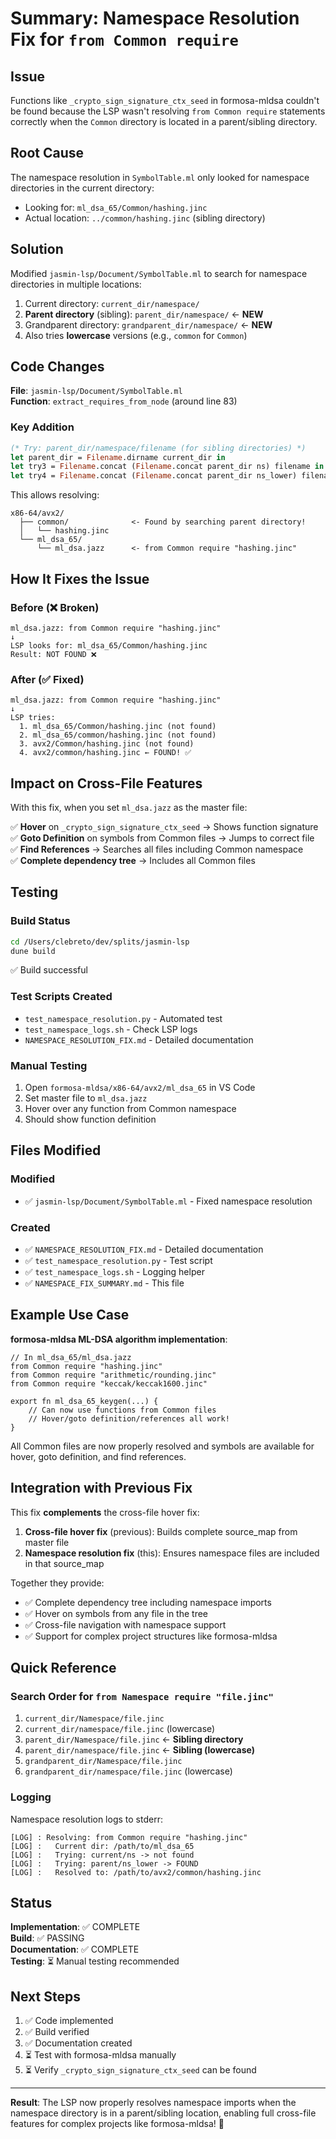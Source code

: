 # Summary: Namespace Resolution Fix for `from Common require`

## Issue
Functions like `_crypto_sign_signature_ctx_seed` in formosa-mldsa couldn't be found because the LSP wasn't resolving `from Common require` statements correctly when the `Common` directory is located in a parent/sibling directory.

## Root Cause
The namespace resolution in `SymbolTable.ml` only looked for namespace directories in the current directory:
- Looking for: `ml_dsa_65/Common/hashing.jinc`
- Actual location: `../common/hashing.jinc` (sibling directory)

## Solution
Modified `jasmin-lsp/Document/SymbolTable.ml` to search for namespace directories in multiple locations:
1. Current directory: `current_dir/namespace/`
2. **Parent directory** (sibling): `parent_dir/namespace/` ← **NEW**
3. Grandparent directory: `grandparent_dir/namespace/` ← **NEW**
4. Also tries **lowercase** versions (e.g., `common` for `Common`)

## Code Changes

**File**: `jasmin-lsp/Document/SymbolTable.ml`  
**Function**: `extract_requires_from_node` (around line 83)

### Key Addition
```ocaml
(* Try: parent_dir/namespace/filename (for sibling directories) *)
let parent_dir = Filename.dirname current_dir in
let try3 = Filename.concat (Filename.concat parent_dir ns) filename in
let try4 = Filename.concat (Filename.concat parent_dir ns_lower) filename in
```

This allows resolving:
```
x86-64/avx2/
  ├── common/              <- Found by searching parent directory!
  │   └── hashing.jinc
  └── ml_dsa_65/
      └── ml_dsa.jazz      <- from Common require "hashing.jinc"
```

## How It Fixes the Issue

### Before (❌ Broken)
```
ml_dsa.jazz: from Common require "hashing.jinc"
↓
LSP looks for: ml_dsa_65/Common/hashing.jinc
Result: NOT FOUND ❌
```

### After (✅ Fixed)
```
ml_dsa.jazz: from Common require "hashing.jinc"
↓
LSP tries:
  1. ml_dsa_65/Common/hashing.jinc (not found)
  2. ml_dsa_65/common/hashing.jinc (not found)
  3. avx2/Common/hashing.jinc (not found)
  4. avx2/common/hashing.jinc ← FOUND! ✅
```

## Impact on Cross-File Features

With this fix, when you set `ml_dsa.jazz` as the master file:

✅ **Hover** on `_crypto_sign_signature_ctx_seed` → Shows function signature  
✅ **Goto Definition** on symbols from Common files → Jumps to correct file  
✅ **Find References** → Searches all files including Common namespace  
✅ **Complete dependency tree** → Includes all Common files  

## Testing

### Build Status
```bash
cd /Users/clebreto/dev/splits/jasmin-lsp
dune build
```
✅ Build successful

### Test Scripts Created
- `test_namespace_resolution.py` - Automated test
- `test_namespace_logs.sh` - Check LSP logs
- `NAMESPACE_RESOLUTION_FIX.md` - Detailed documentation

### Manual Testing
1. Open `formosa-mldsa/x86-64/avx2/ml_dsa_65` in VS Code
2. Set master file to `ml_dsa.jazz`
3. Hover over any function from Common namespace
4. Should show function definition

## Files Modified

### Modified
- ✅ `jasmin-lsp/Document/SymbolTable.ml` - Fixed namespace resolution

### Created
- ✅ `NAMESPACE_RESOLUTION_FIX.md` - Detailed documentation
- ✅ `test_namespace_resolution.py` - Test script
- ✅ `test_namespace_logs.sh` - Logging helper
- ✅ `NAMESPACE_FIX_SUMMARY.md` - This file

## Example Use Case

**formosa-mldsa ML-DSA algorithm implementation**:
```jasmin
// In ml_dsa_65/ml_dsa.jazz
from Common require "hashing.jinc"
from Common require "arithmetic/rounding.jinc"
from Common require "keccak/keccak1600.jinc"

export fn ml_dsa_65_keygen(...) {
    // Can now use functions from Common files
    // Hover/goto definition/references all work!
}
```

All Common files are now properly resolved and symbols are available for hover, goto definition, and find references.

## Integration with Previous Fix

This fix **complements** the cross-file hover fix:

1. **Cross-file hover fix** (previous): Builds complete source_map from master file
2. **Namespace resolution fix** (this): Ensures namespace files are included in that source_map

Together they provide:
- ✅ Complete dependency tree including namespace imports
- ✅ Hover on symbols from any file in the tree
- ✅ Cross-file navigation with namespace support
- ✅ Support for complex project structures like formosa-mldsa

## Quick Reference

### Search Order for `from Namespace require "file.jinc"`
1. `current_dir/Namespace/file.jinc`
2. `current_dir/namespace/file.jinc` (lowercase)
3. `parent_dir/Namespace/file.jinc` ← **Sibling directory**
4. `parent_dir/namespace/file.jinc` ← **Sibling (lowercase)**
5. `grandparent_dir/Namespace/file.jinc`
6. `grandparent_dir/namespace/file.jinc` (lowercase)

### Logging
Namespace resolution logs to stderr:
```
[LOG] : Resolving: from Common require "hashing.jinc"
[LOG] :   Current dir: /path/to/ml_dsa_65
[LOG] :   Trying: current/ns -> not found
[LOG] :   Trying: parent/ns_lower -> FOUND
[LOG] :   Resolved to: /path/to/avx2/common/hashing.jinc
```

## Status

**Implementation**: ✅ COMPLETE  
**Build**: ✅ PASSING  
**Documentation**: ✅ COMPLETE  
**Testing**: ⏳ Manual testing recommended  

## Next Steps

1. ✅ Code implemented
2. ✅ Build verified
3. ✅ Documentation created
4. ⏳ Test with formosa-mldsa manually
5. ⏳ Verify `_crypto_sign_signature_ctx_seed` can be found

---

**Result**: The LSP now properly resolves namespace imports when the namespace directory is in a parent/sibling location, enabling full cross-file features for complex projects like formosa-mldsa! 🎉

